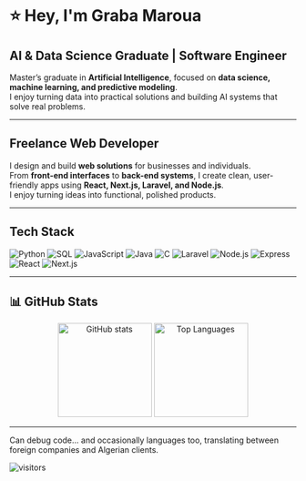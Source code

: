 # ⭐ Hey, I'm Graba Maroua  

**AI & Data Science Graduate |  Software Engineer**  
---

Master’s graduate in **Artificial Intelligence**, focused on **data science, machine learning, and predictive modeling**.  
I enjoy turning data into practical solutions and building AI systems that solve real problems.

---

## Freelance Web Developer  
I design and build **web solutions** for businesses and individuals.  
From **front-end interfaces** to **back-end systems**, I create clean, user-friendly apps using **React, Next.js, Laravel, and Node.js**.  
I enjoy turning ideas into functional, polished products.  

---

## Tech Stack  

<p>
  <!-- Programming Languages -->
  <img alt="Python" src="https://img.shields.io/badge/Python-3776AB?logo=python&logoColor=white" />
  <img alt="SQL" src="https://img.shields.io/badge/SQL-4479A1?logo=postgresql&logoColor=white" />
  <img alt="JavaScript" src="https://img.shields.io/badge/JavaScript-F7DF1E?logo=javascript&logoColor=black" />
  <img alt="Java" src="https://img.shields.io/badge/Java-007396?logo=java&logoColor=white" />
  <img alt="C" src="https://img.shields.io/badge/C-00599C?logo=c&logoColor=white" />

  <!-- Web Development -->
  <img alt="Laravel" src="https://img.shields.io/badge/Laravel-FF2D20?logo=laravel&logoColor=white" />
  <img alt="Node.js" src="https://img.shields.io/badge/Node.js-339933?logo=node.js&logoColor=white" />
  <img alt="Express" src="https://img.shields.io/badge/Express-000000?logo=express&logoColor=white" />
  <img alt="React" src="https://img.shields.io/badge/React-61DAFB?logo=react&logoColor=black" />
  <img alt="Next.js" src="https://img.shields.io/badge/Next.js-000000?logo=next.js&logoColor=white" />
</p>

---

## 📊 GitHub Stats
<p align="center">
  <img src="https://github-readme-stats.vercel.app/api?username=graba0maroua&show_icons=true&theme=radical" alt="GitHub stats" height="165"/>
  <img src="https://github-readme-stats.vercel.app/api/top-langs/?username=graba0maroua&layout=compact&theme=radical" alt="Top Languages" height="165"/>
</p>

---
Can debug code… and occasionally languages too, translating between foreign companies and Algerian clients.

![visitors](https://visitor-badge.laobi.icu/badge?page_id=graba0maroua)
